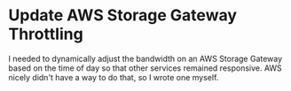 # Update AWS Storage Gateway Throttling

I needed to dynamically adjust the bandwidth on an AWS Storage Gateway based on the time of day so that other services remained responsive.
AWS nicely didn't have a way to do that, so I wrote one myself.
